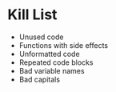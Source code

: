 Kill List
=========
* Unused code
* Functions with side effects
* Unformatted code
* Repeated code blocks
* Bad variable names
* Bad capitals
